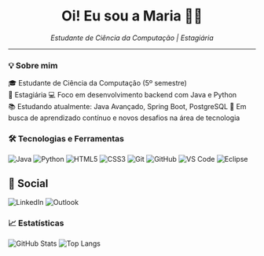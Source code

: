 <h1 align="center">Oi! Eu sou a Maria 👩‍💻</h1>

<p align="center">
  <i>Estudante de Ciência da Computação | Estagiária</i>
</p>

---

### 💡 Sobre mim

🎓 Estudante de Ciência da Computação (5º semestre)  
💼 Estagiária
💻 Foco em desenvolvimento backend com Java e Python  
📚 Estudando atualmente: Java Avançado, Spring Boot, PostgreSQL
🎯 Em busca de aprendizado contínuo e novos desafios na área de tecnologia 

### 🛠️ Tecnologias e Ferramentas

![Java](https://img.shields.io/badge/Java-%23ED8B00.svg?style=flat&logo=java&logoColor=white)
![Python](https://img.shields.io/badge/Python-3670A0?style=flat&logo=python&logoColor=ffdd54)
![HTML5](https://img.shields.io/badge/HTML5-E34F26?style=flat&logo=html5&logoColor=white)
![CSS3](https://img.shields.io/badge/CSS3-1572B6?style=flat&logo=css3&logoColor=white)
![Git](https://img.shields.io/badge/Git-F05032?style=flat&logo=git&logoColor=white)
![GitHub](https://img.shields.io/badge/GitHub-100000?style=flat&logo=github&logoColor=white)
![VS Code](https://img.shields.io/badge/VSCode-007ACC?style=flat&logo=visual-studio-code&logoColor=white)
![Eclipse](https://img.shields.io/badge/Eclipse-2C2255?style=flat&logo=eclipse&logoColor=white)

## 💬 Social

![LinkedIn](https://img.shields.io/badge/linkedin-%230077B5.svg?style=for-the-badge&logo=linkedin&logoColor=white)
![Outlook](https://img.shields.io/badge/Microsoft_Outlook-0078D4?style=for-the-badge&logo=microsoft-outlook&logoColor=white)

### 📈 Estatísticas

![GitHub Stats](https://github-readme-stats.vercel.app/api?username=eduardafbz&show_icons=true&theme=radical)
![Top Langs](https://github-readme-stats.vercel.app/api/top-langs/?username=eduardafbz&layout=compact&theme=radical)
